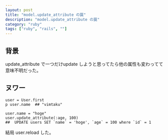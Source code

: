 ```yaml
---
layout: post
title: "model.update_attribute の罠"
description: "model.update_attribute の罠"
category: "ruby"
tags: ["ruby", "rails", ""]
---
```



## 背景
update_attribute で一つだけupdate しようと思ってたら他の属性も変わってて意味不明だった。  

## ヌワー

```
user = User.first
p user.name  ## "vimtaku"

user.name = "hoge"
user.update_attribute(:age, 100)
##  UPDATE users SET `name` = 'hoge', `age` = 100 where `id` = 1

```

結局 user.reload した。
